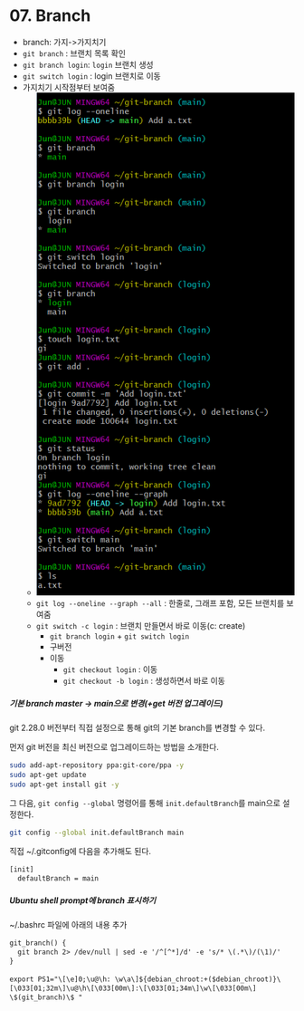 # 07. Branch

* branch: 가지->가지치기
* `git branch` : 브랜치 목록 확인
* `git branch login`: `login` 브랜치 생성
* `git switch login` : login 브랜치로 이동
* 가지치기 시작점부터 보여줌
  * ![image-20201230153808932](images/image-20201230153808932.png)
  * `git log --oneline --graph --all` :  한줄로, 그래프 포함, 모든 브랜치를 보여줌
  * `git switch -c login` : 브랜치 만들면서 바로 이동(c: create)
    * `git branch login` + `git switch login` 
    *  구버전
      * 이동
        * `git checkout login` : 이동 
        * `git checkout -b login` : 생성하면서 바로 이동





##### 기본 branch master -> main으로 변경(+get 버전 업그레이드)

git 2.28.0 버전부터 직접 설정으로 통해 git의 기본 branch를 변경할 수 있다.

먼저 git 버전을 최신 버전으로 업그레이드하는 방법을 소개한다.

```bash
sudo add-apt-repository ppa:git-core/ppa -y
sudo apt-get update
sudo apt-get install git -y
```



그 다음, `git config --global` 명령어를 통해 `init.defaultBranch`를 main으로 설정한다.

```bash
git config --global init.defaultBranch main
```

직접 ~/.gitconfig에 다음을 추가해도 된다.

`````bash
[init]
  defaultBranch = main
`````





##### Ubuntu shell prompt에 branch 표시하기

~/.bashrc 파일에 아래의 내용 추가

```
git_branch() {
  git branch 2> /dev/null | sed -e '/^[^*]/d' -e 's/* \(.*\)/(\1)/'
}

export PS1="\[\e]0;\u@\h: \w\a\]${debian_chroot:+($debian_chroot)}\[\033[01;32m\]\u@\h\[\033[00m\]:\[\033[01;34m\]\w\[\033[00m\] \$(git_branch)\$ "
```


